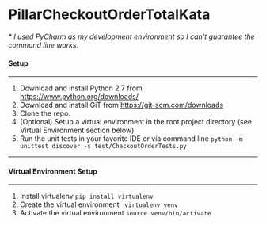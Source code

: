 # PillarCheckoutOrderTotalKata

_\* I used PyCharm as my development environment so I can't guarantee the command line works._

#### Setup

---
1. Download and install Python 2.7 from https://www.python.org/downloads/
2. Download and install GiT from https://git-scm.com/downloads
3. Clone the repo.
4. (Optional) Setup a virtual environment in the root project directory (see Virtual Environment section below)
5. Run the unit tests in your favorite IDE or via command line ```python -m unittest discover -s test/CheckoutOrderTests.py```

---
#### Virtual Environment Setup

---
1. Install virtualenv ```pip install virtualenv```
2. Create the virtual environment ``` virtualenv venv```
3. Activate the virtual environment ```source venv/bin/activate```
